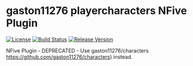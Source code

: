 # gaston11276 playercharacters NFive Plugin
[![License](https://img.shields.io/github/license/gaston11276/playercharacters.svg)](LICENSE)
[![Build Status](https://img.shields.io/appveyor/ci/gaston11276/playercharacters/master.svg)](https://ci.appveyor.com/project/gaston11276/playercharacters)
[![Release Version](https://img.shields.io/github/release/gaston11276/playercharacters/all.svg)](https://github.com/gaston11276/playercharacters/releases)

NFive Plugin - DEPRECATED - Use gaston11276/characters https://github.com/gaston11276/characters) instead.
